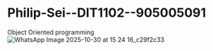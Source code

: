 # Philip-Sei--DIT1102--905005091
Object Oriented programming 
![WhatsApp Image 2025-10-30 at 15 24 16_c29f2c33](https://github.com/user-attachments/assets/53cf61ef-5d23-426e-b341-1671062dd81a)

